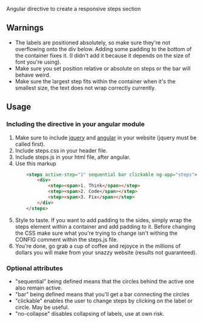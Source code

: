 Angular directive to create a responsive steps section

## Warnings

* The labels are positioned absolutely, so make sure they're not overflowing onto the div below.	Adding some padding to the bottom of the container fixes it. (I didn't add it because it depends on the size of font you're using).
* Make sure you set position relative or absolute on steps or the bar will behave weird.
* Make sure the largest step fits within the container when it's the smallest size, the text does not wrap correctly currently.

## Usage

### Including the directive in your angular module

1. Make sure to include [jquery](https://jquery.com/) and [angular](https://angularjs.org/) in your website (jquery must be called first).
2. Include steps.css in your header file.
3. Include steps.js in your html file, after angular. 
	<script src="steps.js"></script>
4. Use this markup
	```html
		<steps active-step="1" sequential bar clickable ng-app="steps">
			<div>
				<step><span>1. Think</span></step>
				<step><span>2. Code</span></step>
				<step><span>3. Fix</span></step>
			</div>
		</steps>
	```
5. Style to taste. If you want to add padding to the sides, simply wrap the steps element within a container and add padding to it. Before changing the CSS make sure what you're trying to change isn't withing the CONFIG comment within the steps.js file.
6. You're done, go grab a cup of coffee and rejoyce in the millions of dollars you will make from your snazzy website (results not guaranteed).

### Optional attributes

* "sequential" being defined means that the circles behind the active one also remain active. 
* "bar" being defined means that you'll get a bar connecting the circles
* "clickable" enables the user to change steps by clicking on the label or circle. May be useful.
* "no-collapse" disables collapsing of labels, use at own risk.
